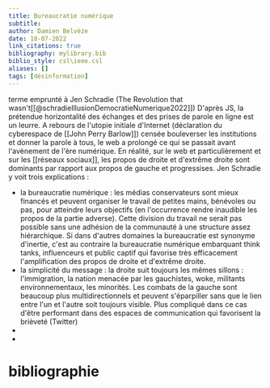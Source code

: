```yaml
---
title: Bureaucratie numérique
subtitle:
author: Damien Belvèze
date: 18-07-2022
link_citations: true
bibliography: mylibrary.bib
biblio_style: csl\ieee.csl
aliases: []
tags: [désinformation]
---
```


terme emprunté à Jen Schradie (The Revolution that wasn't[[@schradieIllusionDemocratieNumerique2022]])
D'après JS, la prétendue horizontalité des échanges et des prises de parole en ligne est un leurre. A rebours de l'utopie initiale d'Internet (déclaration du cyberespace de [[John Perry Barlow]]) censée bouleverser les institutions et donner la parole à tous, le web a prolongé ce qui se passait avant l'avènement de l'ère numérique. En réalité, sur le web et particulièrement et sur les [[réseaux sociaux]], les propos de droite et d'extrême droite sont dominants par rapport aux propos de gauche et progressises. 
Jen Schradie y voit trois explications : 

- la bureaucratie numérique : les médias conservateurs sont mieux financés et peuvent organiser le travail de petites mains, bénévoles ou pas, pour atteindre leurs objectifs (en l'occurrence rendre inaudible les propos de la partie adverse). Cette division du travail ne serait pas possible sans une adhésion de la communauté à une structure assez hiérarchique. Si dans d'autres domaines la bureaucratie est synonyme d'inertie, c'est au contraire la bureaucratie numérique embarquant think tanks, influenceurs et public captif qui favorise très efficacement l'amplification des propos de droite et d'extrême droite. 
- la simplicité du message : la droite suit toujours les mêmes sillons : l'immigration, la nation menacée par les gauchistes, woke, militants environnementaux, les minorités. Les combats de la gauche sont beaucoup plus multidirectionnels et peuvent s'éparpiller sans que le lien entre l'un et l'autre soit toujours visible. Plus compliqué dans ce cas d'être performant dans des espaces de communication qui favorisent la brièveté (Twitter)
- 
- 





# bibliographie

